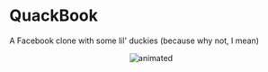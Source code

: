 # QuackBook
A Facebook clone with some lil' duckies (because why not, I mean)

<p align="center">
  <img src="assets/show.gif" alt="animated" />
</p>